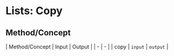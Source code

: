 # Lists: Copy

## Method/Concept

| Method/Concept | Input | Output |
| - | - |
| copy | `input` | `output` |
